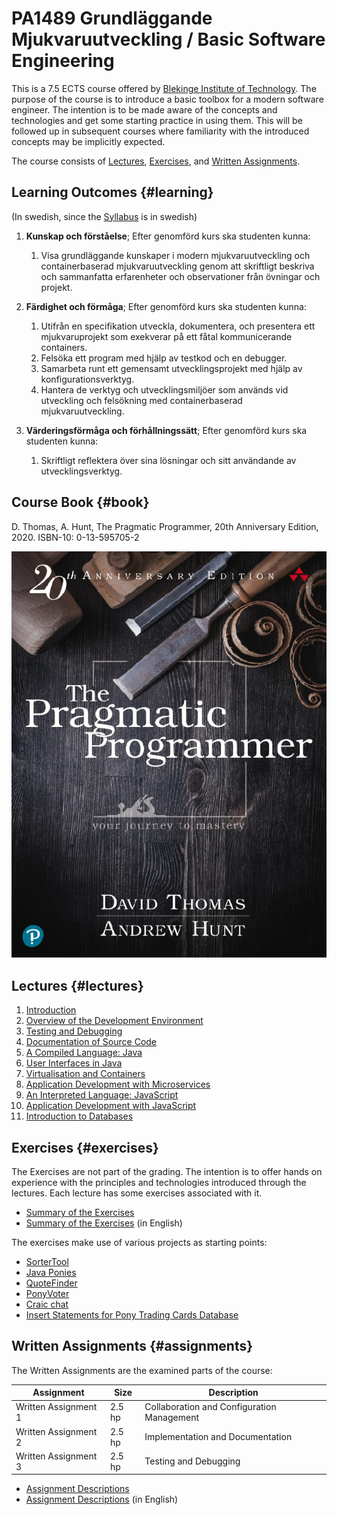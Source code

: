 # PA1489 Grundläggande Mjukvaruutveckling / Basic Software Engineering

This is a 7.5 ECTS course offered by [Blekinge Institute of Technology](https://www.bth.se). The purpose of the course is to introduce a basic toolbox for a modern software engineer. The intention is to be made aware of the concepts and technologies and get some starting practice in using them. This will be followed up in subsequent courses where familiarity with the introduced concepts may be implicitly expected.

The course consists of [Lectures](#lectures), [Exercises](#exercises), and [Written Assignments](#assignments).

## Learning Outcomes {#learning}
(In swedish, since the [Syllabus](https://edu.bth.se/utbildning/utb_kursplaner.asp?sok=pa1489) is in swedish)

1. **Kunskap och förståelse**; Efter genomförd kurs ska studenten kunna:
   1.  Visa grundläggande kunskaper i modern mjukvaruutveckling och containerbaserad mjukvaruutveckling genom att skriftligt beskriva och sammanfatta erfarenheter och observationer från övningar och projekt.

2. **Färdighet och förmåga**; Efter genomförd kurs ska studenten kunna:
   1. Utifrån en specifikation utveckla, dokumentera, och presentera ett mjukvaruprojekt som exekverar på ett fåtal kommunicerande containers.
   2. Felsöka ett program med hjälp av testkod och en debugger.
   3. Samarbeta runt ett gemensamt utvecklingsprojekt med hjälp av konfigurationsverktyg.
   4. Hantera de verktyg och utvecklingsmiljöer som används vid utveckling och felsökning med containerbaserad mjukvaruutveckling.

3. **Värderingsförmåga och förhållningssätt**; Efter genomförd kurs ska studenten kunna:
   1. Skriftligt reflektera över sina lösningar och sitt användande av utvecklingsverktyg.

## Course Book {#book}
D. Thomas, A. Hunt, The Pragmatic Programmer, 20th Anniversary Edition, 2020. ISBN-10: 0-13-595705-2

![Pragmatic Programmer](Lectures/01-Introduction/Thomas-Hunt-2020-Pragmatic-Programmer.png)

## Lectures {#lectures}

1. [Introduction](Lectures/01-Introduction/AA-Introduction.org)
2. [Overview of the Development Environment](Lectures/02-Basic-Tools/AA-Basic-Tools.org)
3. [Testing and Debugging](Lectures/03-Testing-Debugging/AA-Testing-and-Debugging.org)
4. [Documentation of Source Code](Lectures/04-Documentation/AA-Documentation.org)
5. [A Compiled Language: Java](Lectures/05-Intro-Java/AA-Introduction-to-Java.org)
6. [User Interfaces in Java](Lectures/06-Java-User-Interfaces/AA-Java-User-Interfaces.org)
7. [Virtualisation and Containers](Lectures/07-Virtualisation/AA-Virtualisation.org)
8. [Application Development with Microservices](Lectures/08-Microservice-Application-Development/AA-Microservice-Application-Development.org)
9. [An Interpreted Language: JavaScript](Lectures/09-Intro-JavaScript/AA-Intro-JavaScript.org)
10. [Application Development with JavaScript](Lectures/10-JavaScript-Application-Development/AA-JavaScript-Application-Development.org)
11. [Introduction to Databases](Lectures/11-Databases-Introduction/AA-Databases-Introduction.org)

## Exercises {#exercises}
The Exercises are not part of the grading. The intention is to offer hands on experience with the principles and technologies introduced through the lectures. Each lecture has some exercises associated with it.

- [Summary of the Exercises](Assignments/PA1489-Exercises.org)
- [Summary of the Exercises](Assignments/PA1489-Exercises-en.org) (in English)

The exercises make use of various projects as starting points:

- [SorterTool](https://codeberg.org/mickesv/SorterTool.git)
- [Java Ponies](https://codeberg.org/mickesv/JavaPonies.git)
- [QuoteFinder](https://github.com/mickesv/ProvisioningDeployment.git)
- [PonyVoter](https://codeberg.org/mickesv/PonyVoter.git)
- [Craic chat](https://codeberg.org/mickesv/craic.git)
- [Insert Statements for Pony Trading Cards Database](https://codeberg.org/mickesv/gists/raw/branch/main/TradingCards_insert.sql)

## Written Assignments {#assignments}
The Written Assignments are the examined parts of the course:

| Assignment           | Size   | Description                                |
|----------------------|--------|--------------------------------------------|
| Written Assignment 1 | 2.5 hp | Collaboration and Configuration Management |
| Written Assignment 2 | 2.5 hp | Implementation and Documentation           |
| Written Assignment 3 | 2.5 hp | Testing and Debugging                      |


- [Assignment Descriptions](Assignments/PA1489-Assignment-Descriptions.org)
- [Assignment Descriptions](Assignments/PA1489-Assignment-Descriptions-en.org) (in English)


